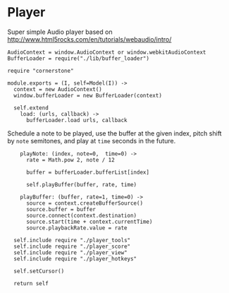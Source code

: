 Player
======

Super simple Audio player based on http://www.html5rocks.com/en/tutorials/webaudio/intro/

    AudioContext = window.AudioContext or window.webkitAudioContext
    BufferLoader = require("./lib/buffer_loader")

    require "cornerstone"

    module.exports = (I, self=Model(I)) ->
      context = new AudioContext()
      window.bufferLoader = new BufferLoader(context)

      self.extend
        load: (urls, callback) ->
          bufferLoader.load urls, callback

Schedule a note to be played, use the buffer at the given index, pitch shift by
`note` semitones, and play at `time` seconds in the future.

        playNote: (index, note=0,  time=0) ->
          rate = Math.pow 2, note / 12

          buffer = bufferLoader.bufferList[index]

          self.playBuffer(buffer, rate, time)

        playBuffer: (buffer, rate=1, time=0) ->
          source = context.createBufferSource()
          source.buffer = buffer
          source.connect(context.destination)
          source.start(time + context.currentTime)
          source.playbackRate.value = rate

      self.include require "./player_tools"
      self.include require "./player_score"
      self.include require "./player_view"
      self.include require "./player_hotkeys"

      self.setCursor()

      return self
